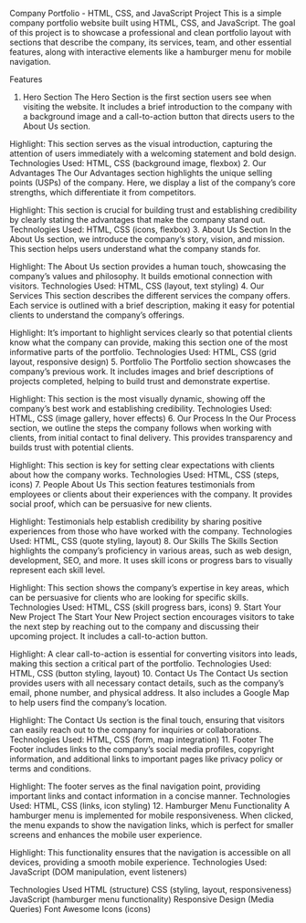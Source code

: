 Company Portfolio - HTML, CSS, and JavaScript Project
This is a simple company portfolio website built using HTML, CSS, and JavaScript. The goal of this project is to showcase a professional and clean portfolio layout with sections that describe the company, its services, team, and other essential features, along with interactive elements like a hamburger menu for mobile navigation.

Features
1. Hero Section
The Hero Section is the first section users see when visiting the website. It includes a brief introduction to the company with a background image and a call-to-action button that directs users to the About Us section.

Highlight: This section serves as the visual introduction, capturing the attention of users immediately with a welcoming statement and bold design.
Technologies Used: HTML, CSS (background image, flexbox)
2. Our Advantages
The Our Advantages section highlights the unique selling points (USPs) of the company. Here, we display a list of the company’s core strengths, which differentiate it from competitors.

Highlight: This section is crucial for building trust and establishing credibility by clearly stating the advantages that make the company stand out.
Technologies Used: HTML, CSS (icons, flexbox)
3. About Us Section
In the About Us section, we introduce the company’s story, vision, and mission. This section helps users understand what the company stands for.

Highlight: The About Us section provides a human touch, showcasing the company’s values and philosophy. It builds emotional connection with visitors.
Technologies Used: HTML, CSS (layout, text styling)
4. Our Services
This section describes the different services the company offers. Each service is outlined with a brief description, making it easy for potential clients to understand the company’s offerings.

Highlight: It’s important to highlight services clearly so that potential clients know what the company can provide, making this section one of the most informative parts of the portfolio.
Technologies Used: HTML, CSS (grid layout, responsive design)
5. Portfolio
The Portfolio section showcases the company’s previous work. It includes images and brief descriptions of projects completed, helping to build trust and demonstrate expertise.

Highlight: This section is the most visually dynamic, showing off the company’s best work and establishing credibility.
Technologies Used: HTML, CSS (image gallery, hover effects)
6. Our Process
In the Our Process section, we outline the steps the company follows when working with clients, from initial contact to final delivery. This provides transparency and builds trust with potential clients.

Highlight: This section is key for setting clear expectations with clients about how the company works.
Technologies Used: HTML, CSS (steps, icons)
7. People About Us
This section features testimonials from employees or clients about their experiences with the company. It provides social proof, which can be persuasive for new clients.

Highlight: Testimonials help establish credibility by sharing positive experiences from those who have worked with the company.
Technologies Used: HTML, CSS (quote styling, layout)
8. Our Skills
The Skills Section highlights the company’s proficiency in various areas, such as web design, development, SEO, and more. It uses skill icons or progress bars to visually represent each skill level.

Highlight: This section shows the company’s expertise in key areas, which can be persuasive for clients who are looking for specific skills.
Technologies Used: HTML, CSS (skill progress bars, icons)
9. Start Your New Project
The Start Your New Project section encourages visitors to take the next step by reaching out to the company and discussing their upcoming project. It includes a call-to-action button.

Highlight: A clear call-to-action is essential for converting visitors into leads, making this section a critical part of the portfolio.
Technologies Used: HTML, CSS (button styling, layout)
10. Contact Us
The Contact Us section provides users with all necessary contact details, such as the company’s email, phone number, and physical address. It also includes a Google Map to help users find the company’s location.

Highlight: The Contact Us section is the final touch, ensuring that visitors can easily reach out to the company for inquiries or collaborations.
Technologies Used: HTML, CSS (form, map integration)
11. Footer
The Footer includes links to the company’s social media profiles, copyright information, and additional links to important pages like privacy policy or terms and conditions.

Highlight: The footer serves as the final navigation point, providing important links and contact information in a concise manner.
Technologies Used: HTML, CSS (links, icon styling)
12. Hamburger Menu Functionality
A hamburger menu is implemented for mobile responsiveness. When clicked, the menu expands to show the navigation links, which is perfect for smaller screens and enhances the mobile user experience.

Highlight: This functionality ensures that the navigation is accessible on all devices, providing a smooth mobile experience.
Technologies Used: JavaScript (DOM manipulation, event listeners)

Technologies Used
HTML (structure)
CSS (styling, layout, responsiveness)
JavaScript (hamburger menu functionality)
Responsive Design (Media Queries)
Font Awesome Icons (icons)
